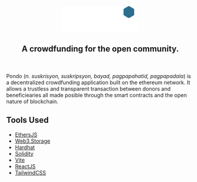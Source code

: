 <div align="center">
  <img src="./src/assets/Pondo.png" alt="Pondo" height="70">
  <h2>A crowdfunding for the open community.</h2>
</div>
 
</br>
</br>
 Pondo (<i>n. suskrisyon, suskripsyon, bayad, pagpapahatid, pagpapadala</i>) is a decentralized crowdfunding application built on the ethereum network.
 It allows a trustless and transparent transaction between donors and beneficiearies all made posible through the smart contracts and the open nature of blockchain. 
 
</div>
<div>
    <h2>Tools Used</h2>
    <ul>
        <li><a href="https://github.com/ethers-io/ethers.js/">EthersJS</a></li>
        <li><a href="https://web3.storage/">Web3.Storage</a></li>
        <li><a href="https://hardhat.org">Hardhat</a></li>
        <li><a href="https://soliditylang.org">Solidity</a></li>
        <li><a href="https://vitejs.dev/">Vite</a></li>
        <li><a href="https://reactjs.org">ReactJS</a></li>
        <li><a href="https://tailwindcss.com/">TailwindCSS</a></li>
    </ul>
</div>
